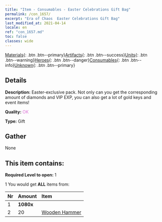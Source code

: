 ```yaml
---
title: "Item - Consumables - Easter Celebrations Gift Bag"
permalink: /con_1657/
excerpt: "Era of Chaos  Easter Celebrations Gift Bag"
last_modified_at: 2021-04-14
locale: en
ref: "con_1657.md"
toc: false
classes: wide
---
```

 [Materials](/Items/){: .btn .btn--primary}[Artifacts](/Items/Artifacts/){: .btn .btn--success}[Units](/Items/Units/){: .btn .btn--warning}[Heroes](/Items/Heroes/){: .btn .btn--danger}[Consumables](/Items/Consumables/){: .btn .btn--info}[Unknown](/Items/Unknown/){: .btn .btn--primary}

## Details
 **Description:** Easter-exclusive pack. Not only can you get the corresponding amount of diamonds and VIP EXP, you can also get a lot of gold keys and event items!

 **Quality:** <span style="color: #DA70D6">OK</span>

 **Type:** Gift

## Gather

  None

## This item contains:

 **Required Level to open:** 1

 1 You would get **ALL** items  from:

  | Nr | Amount |     Item    |
  |:---|:-------|:------------|
  | 1 |  **1080x** | <i class="fas fa-gem"/> |  | 
  | 2 | 20 | [Wooden Hammer](/Items/con_538/) | 
